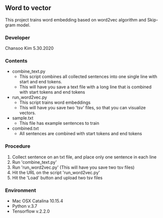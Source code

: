 ## Word to vector

This project trains word embedding based on word2vec algorithm and Skip-gram model.

### Developer

Chansoo Kim
5.30.2020

### Contents
- combine_text.py
    - This script combines all collected sentences into one single line with start and end tokens.
    - This will have you save a text file with a long line that is combined with start tokens and end tokens
- run_word2vec.py
    - This script trains word embeddings
    - This will have you save two 'tsv' files, so that you can visualize vectors.
- sample.txt
    -  This file has example sentences to train
- combined.txt
    - All sentences  are combined with start tokens and end tokens

### Procedure

 1. Collect sentence on an txt file, and place only one sentence in each line
 2. Run 'combine_text.py'
 3. Run 'run_word2vec.py' (This will have you save two tsv files)
 4. Hit the URL on the script 'run_word2vec.py'  
 5. Hit the 'Load' button and upload two tsv files

### Environment
- Mac OSX Catalina 10.15.4
- Python v.3.7
- Tensorflow v.2.2.0


